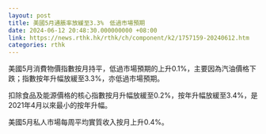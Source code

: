 ```yaml
---
layout: post
title: 美國5月通脹率放緩至3.3%　低過市場預期
date: 2024-06-12 20:48:30.000000000 +08:00
link: https://news.rthk.hk/rthk/ch/component/k2/1757159-20240612.htm
categories: rthk
---
```


美國5月消費物價指數按月持平，低過市場預期的上升0.1%，主要因為汽油價格下跌；指數按年升幅放緩至3.3%，亦低過市場預期。

扣除食品及能源價格的核心指數按月升幅放緩至0.2%，按年升幅放緩至3.4%，是2021年4月以來最小的按年升幅。

美國5月私人市場每周平均實質收入按月上升0.4%。
